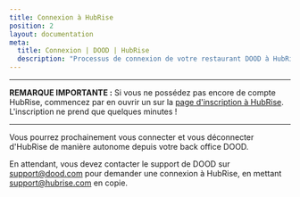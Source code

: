 ```yaml
---
title: Connexion à HubRise
position: 2
layout: documentation
meta:
  title: Connexion | DOOD | HubRise
  description: "Processus de connexion de votre restaurant DOOD à HubRise : liste des éléments à fournir et étapes à suivre pour recevoir vos commandes DOOD dans votre logiciel de caisse."
---
```


---

**REMARQUE IMPORTANTE :** Si vous ne possédez pas encore de compte HubRise, commencez par en ouvrir un sur la [page d'inscription à HubRise](https://manager.hubrise.com/signup). L'inscription ne prend que quelques minutes !

---

Vous pourrez prochainement vous connecter et vous déconnecter d'HubRise de manière autonome depuis votre back office DOOD.

En attendant, vous devez contacter le support de DOOD sur [support@dood.com](mailto:support@dood.com) pour demander une connexion à HubRise, en mettant [support@hubrise.com](mailto:support@hubrise.com) en copie.
